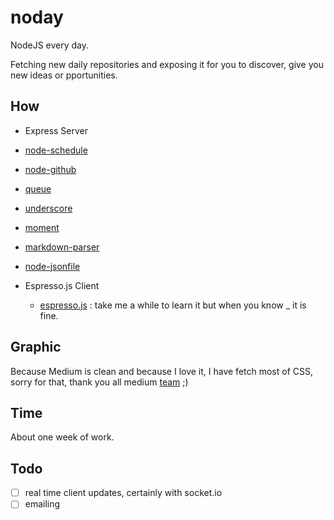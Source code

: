 # noday

NodeJS every day.

Fetching new daily repositories and exposing it for you to discover, give you new ideas or pportunities.

How
-----

- Express Server
 - [node-schedule](https://github.com/mattpat/node-schedule)
 - [node-github](https://github.com/mikedeboer/node-github)
 - [queue](https://github.com/mbostock/queue)
 - [underscore](https://github.com/jashkenas/underscore)
 - [moment](https://github.com/moment/moment)
 - [markdown-parser](https://github.com/darul75/markdown-parser)
 - [node-jsonfile](https://github.com/jprichardson/node-jsonfile)

- Espresso.js Client
  - [espresso.js](https://github.com/techlayer/espresso.js) : take me a while to learn it but when you know _ it is fine.

Graphic
-----
Because Medium is clean and because I love it, I have fetch most of CSS, sorry for that, thank you all medium [team](www.medium.com) ;)

Time
-----
About one week of work.

Todo
-----
- [ ] real time client updates, certainly with socket.io
- [ ] emailing
